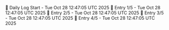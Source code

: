 📅 Daily Log Start - Tue Oct 28 12:47:05 UTC 2025
📌 Entry 1/5 - Tue Oct 28 12:47:05 UTC 2025
📌 Entry 2/5 - Tue Oct 28 12:47:05 UTC 2025
📌 Entry 3/5 - Tue Oct 28 12:47:05 UTC 2025
📌 Entry 4/5 - Tue Oct 28 12:47:05 UTC 2025
